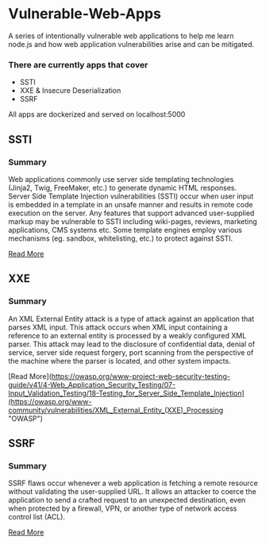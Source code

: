 # Vulnerable-Web-Apps

A series of intentionally vulnerable web applications to help me learn node.js and how web application vulnerabilities arise and can be mitigated.

### There are currently apps that cover 
* SSTI
* XXE & Insecure Deserialization
* SSRF

All apps are dockerized and served on localhost:5000 

## SSTI

### Summary
Web applications commonly use server side templating technologies (Jinja2, Twig, FreeMaker, etc.) to generate dynamic HTML responses. Server Side Template Injection vulnerabilities (SSTI) occur when user input is embedded in a template in an unsafe manner and results in remote code execution on the server. Any features that support advanced user-supplied markup may be vulnerable to SSTI including wiki-pages, reviews, marketing applications, CMS systems etc. Some template engines employ various mechanisms (eg. sandbox, whitelisting, etc.) to protect against SSTI.

[Read More](https://owasp.org/www-project-web-security-testing-guide/v41/4-Web_Application_Security_Testing/07-Input_Validation_Testing/18-Testing_for_Server_Side_Template_Injection "OWASP")

## XXE

### Summary
An XML External Entity attack is a type of attack against an application that parses XML input. This attack occurs when XML input containing a reference to an external entity is processed by a weakly configured XML parser. This attack may lead to the disclosure of confidential data, denial of service, server side request forgery, port scanning from the perspective of the machine where the parser is located, and other system impacts.

[Read More](https://owasp.org/www-project-web-security-testing-guide/v41/4-Web_Application_Security_Testing/07-Input_Validation_Testing/18-Testing_for_Server_Side_Template_Injection](https://owasp.org/www-community/vulnerabilities/XML_External_Entity_(XXE)_Processing "OWASP")

## SSRF

### Summary
SSRF flaws occur whenever a web application is fetching a remote resource without validating the user-supplied URL. It allows an attacker to coerce the application to send a crafted request to an unexpected destination, even when protected by a firewall, VPN, or another type of network access control list (ACL).

[Read More](https://owasp.org/Top10/A10_2021-Server-Side_Request_Forgery_%28SSRF%29/ "OWASP")
